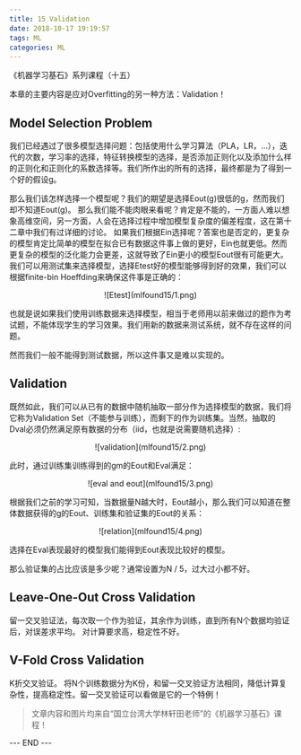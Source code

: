 ```yaml
---
title: 15 Validation
date: 2018-10-17 19:19:57
tags: ML
categories: ML
---
```



《机器学习基石》系列课程（十五）

本章的主要内容是应对Overfitting的另一种方法：Validation！

<!-- more -->

## Model Selection Problem
我们已经遇过了很多模型选择问题：包括使用什么学习算法（PLA，LR，...），迭代的次数，学习率的选择，特征转换模型的选择，是否添加正则化以及添加什么样的正则化和正则化的系数选择等。我们所作出的所有的选择，最终都是为了得到一个好的假设g。

那么我们该怎样选择一个模型呢？我们的期望是选择Eout(g)很低的g，然而我们却不知道Eout(g)。
那么我们能不能肉眼来看呢？肯定是不能的，一方面人难以想象高维空间，另一方面，人会在选择过程中增加模型复杂度的偏差程度，这在第十二章中我们有过详细的讨论。
如果我们根据Ein选择呢？答案也是否定的，更复杂的模型肯定比简单的模型在拟合已有数据这件事上做的更好，Ein也就更低。然而更复杂的模型的泛化能力会更差，这就导致了Ein更小的模型Eout很有可能更大。
我们可以用测试集来选择模型，选择Etest好的模型能够得到好的效果，我们可以根据finite-bin Hoeffding来确保这件事是正确的：

<div align=center> ![Etest](mlfound15/1.png) </div>

也就是说如果我们使用训练数据来选择模型，相当于老师用以前来做过的题作为考试题，不能体现学生的学习效果。我们用新的数据来测试系统，就不存在这样的问题。

然而我们一般不能得到测试数据，所以这件事又是难以实现的。

## Validation
既然如此，我们可以从已有的数据中随机抽取一部分作为选择模型的数据，我们将它称为Validation Set（不能参与训练），而剩下的作为训练集。当然，抽取的Dval必须仍然满足原有数据的分布（iid，也就是说需要随机选择）:

<div align=center> ![validation](mlfound15/2.png) </div>

此时，通过训练集训练得到的gm的Eout和Eval满足：

<div align=center> ![eval and eout](mlfound15/3.png) </div>

根据我们之前的学习可知，当数据量N越大时，Eout越小，那么我们可以知道在整体数据获得的g的Eout、训练集和验证集的Eout的关系：

<div align=center> ![relation](mlfound15/4.png) </div>

选择在Eval表现最好的模型我们能得到Eout表现比较好的模型。

那么验证集的占比应该是多少呢？通常设置为N / 5，过大过小都不好。

## Leave-One-Out Cross Validation
留一交叉验证法，每次取一个作为验证，其余作为训练，直到所有N个数据均验证后，对误差求平均。
对计算要求高，稳定性不好。

## V-Fold Cross Validation
K折交叉验证。
将N个训练数据分为K份，和留一交叉验证方法相同，降低计算复杂性，提高稳定性。留一交叉验证可以看做是它的一个特例！

> 文章内容和图片均来自“国立台湾大学林轩田老师”的《机器学习基石》课程！

--- END --- 